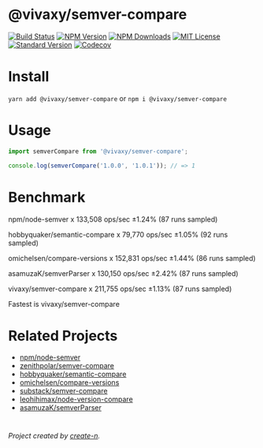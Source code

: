 # @vivaxy/semver-compare

[![Build Status][travis-image]][travis-url]
[![NPM Version][npm-version-image]][npm-url]
[![NPM Downloads][npm-downloads-image]][npm-url]
[![MIT License][license-image]][license-url]
[![Standard Version][standard-version-image]][standard-version-url]
[![Codecov][codecov-image]][codecov-url]

# Install

`yarn add @vivaxy/semver-compare` or `npm i @vivaxy/semver-compare`

# Usage

```js
import semverCompare from '@vivaxy/semver-compare';

console.log(semverCompare('1.0.0', '1.0.1')); // => 1
```

# Benchmark

npm/node-semver x 133,508 ops/sec ±1.24% (87 runs sampled)

hobbyquaker/semantic-compare x 79,770 ops/sec ±1.05% (92 runs sampled)

omichelsen/compare-versions x 152,831 ops/sec ±1.44% (86 runs sampled)

asamuzaK/semverParser x 130,150 ops/sec ±2.42% (87 runs sampled)

vivaxy/semver-compare x 211,755 ops/sec ±1.13% (87 runs sampled)

Fastest is vivaxy/semver-compare

# Related Projects

- [npm/node-semver](https://github.com/npm/node-semver)
- [zenithpolar/semver-compare](https://github.com/zenithpolar/semver-compare)
- [hobbyquaker/semantic-compare](https://github.com/hobbyquaker/semantic-compare)
- [omichelsen/compare-versions](https://github.com/omichelsen/compare-versions)
- [substack/semver-compare](https://github.com/substack/semver-compare)
- [leohihimax/node-version-compare](https://github.com/leohihimax/node-version-compare)
- [asamuzaK/semverParser](https://github.com/asamuzaK/semverParser)

#

_Project created by [create-n](https://github.com/vivaxy/create-n)._

[travis-image]: https://img.shields.io/travis/vivaxy/semver-compare.svg?style=flat-square
[travis-url]: https://travis-ci.org/vivaxy/semver-compare
[npm-version-image]: https://img.shields.io/npm/v/@vivaxy/semver-compare.svg?style=flat-square
[npm-url]: https://www.npmjs.com/package/@vivaxy/semver-compare
[npm-downloads-image]: https://img.shields.io/npm/dt/@vivaxy/semver-compare.svg?style=flat-square
[license-image]: https://img.shields.io/npm/l/@vivaxy/semver-compare.svg?style=flat-square
[license-url]: LICENSE
[standard-version-image]: https://img.shields.io/badge/release-standard%20version-brightgreen.svg?style=flat-square
[standard-version-url]: https://github.com/conventional-changelog/standard-version
[codecov-image]: https://img.shields.io/codecov/c/github/vivaxy/semver-compare.svg?style=flat-square
[codecov-url]: https://codecov.io/gh/vivaxy/semver-compare
